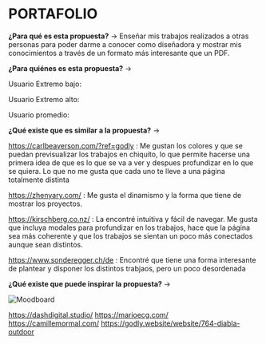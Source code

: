 # PORTAFOLIO

**¿Para qué es esta propuesta?** → Enseñar mis trabajos realizados a otras personas para poder darme a conocer como diseñadora y mostrar mis conocimientos a través de un formato más interesante que un PDF.

**¿Para quiénes es esta propuesta?** → 

Usuario Extremo bajo: 

Usuario Extremo alto:

Usuario promedio:

**¿Qué existe que es similar a la propuesta?** → 

https://carlbeaverson.com/?ref=godly : Me gustan los colores y que se puedan previsualizar los trabajos en chiquito, lo que permite hacerse una primera idea de que es lo que se va a ver y despues profundizar en lo que se quiera. Lo que no me gusta que cada uno te lleve a una página totalmente distinta

https://zhenyary.com/ : Me gusta el dinamismo y la forma que tiene de mostrar los proyectos.

https://kirschberg.co.nz/ : La encontré intuitiva y fácil de navegar. Me gusta que incluya modales para profundizar en los trabajos, hace que la página sea más coherente y que los trabajos se sientan un poco más conectados aunque sean distintos.

https://www.sonderegger.ch/de : Encontré que tiene una forma interesante de plantear y disponer los distintos trabjaos, pero un poco desordenada

**¿Qué existe que puede inspirar la propuesta?** →

![Moodboard](https://github.com/imenesesm/PORTAFOLIO/assets/141852832/9bbc27d3-2979-4fe1-ba50-794386cc781d)


https://dashdigital.studio/
https://marioecg.com/
https://camillemormal.com/
https://godly.website/website/764-diabla-outdoor
